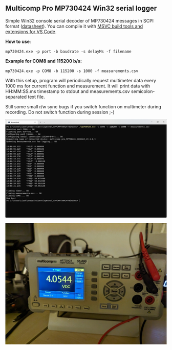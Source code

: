 ## Multicomp Pro MP730424 Win32 serial logger
Simple Win32 console serial decoder of MP730424 messages in SCPI format ([datasheet](https://www.farnell.com/datasheets/3205713.pdf)). You can compile it with [MSVC build tools and extensions for VS Code](https://code.visualstudio.com/docs/cpp/config-msvc).

**How to use**:

    mp730424.exe -p port -b baudrate -s delayMs -f filename

**Example for COM8 and 115200 b/s:**

    mp730424.exe -p COM8 -b 115200 -s 1000 -f measurements.csv

With this setup, program will periodically request multimeter data every 1000 ms for current function and measurement. It will print data with HH:MM:SS.ms timestamp to stdout and measurements.csv semicolon-separated text file.

Still some small r/w sync bugs if you switch function on multimeter during recording. Do not switch function during session ;-) 

![mp730424.exe in action](https://raw.githubusercontent.com/jakubcizek/MP730424-Windows/main/screenshot.png)

![enter image description here](https://raw.githubusercontent.com/jakubcizek/MP730424-Windows/main/multimeter.jpg)
